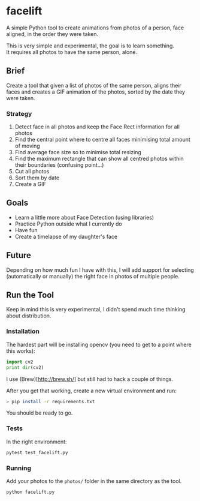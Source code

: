 # facelift
A simple Python tool to create animations from photos of a person, face aligned, in the order they were taken.

This is very simple and experimental, the goal is to learn something.  
It requires all photos to have the same person, alone.

## Brief

Create a tool that given a list of photos of the same person, aligns their faces and creates a GIF animation of the photos, sorted by the date they were taken.

### Strategy

1. Detect face in all photos and keep the Face Rect information for all photos
2. Find the central point where to centre all faces minimising total amount of moving
3. Find average face size so to minimise total resizing
4. Find the maximum rectangle that can show all centred photos within their boundaries (confusing point...)
5. Cut all photos
6. Sort them by date
7. Create a GIF

## Goals

* Learn a little more about Face Detection (using libraries)
* Practice Python outside what I currently do
* Have fun
* Create a timelapse of my daughter's face

## Future

Depending on how much fun I have with this, I will add support for selecting (automatically or manually) the right face in photos of multiple people.

## Run the Tool

Keep in mind this is very experimental, I didn't spend much time thinking about distribution.

### Installation

The hardest part will be installing opencv (you need to get to a point where this works):

```Python
import cv2
print dir(cv2)
```

I use (Brew)[http://brew.sh/] but still had to hack a couple of things.

After you get that working, create a new virtual environment and run:

```bash
> pip install -r requirements.txt
```

You should be ready to go.

### Tests

In the right environment:

```bash
pytest test_facelift.py 
```

### Running

Add your photos to the `photos/` folder in the same directory as the tool.

```bash
python facelift.py
```
